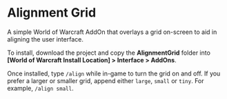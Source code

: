 # Alignment Grid
A simple World of Warcraft AddOn that overlays a grid on-screen to aid in aligning the user interface.

To install, download the project and copy the **AlignmentGrid** folder into **[World of Warcraft Install Location] > Interface > AddOns**.

Once installed, type `/align` while in-game to turn the grid on and off. If you prefer a larger or smaller grid, append either `large`, `small` or `tiny`. For example, `/align small`.
